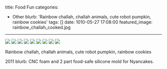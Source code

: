 title: Food Fun
categories:
  - Other
blurb: 'Rainbow challah, challah animals, cute robot pumpkin, rainbow cookies'
tags: []
date: 1010-05-27 17:08:00
featured_image: rainbow_challah_cooked.jpg 
---
![](challah_animals.jpg)
![](rainbow_challah_braided.jpg)
![](rainbow_challah_cooked.jpg)
![](rainbow_challah_strands.jpg)
![](rainbow_cookie_dough_bowl.jpg)
![](rainbow_cookie_dough.jpg)
![](rainbow_cookie_slices.jpg)
![](rainbow_heart_cookies.jpg)
![](robot_pumpkin.jpg)

Rainbow challah, challah animals, cute robot pumpkin, rainbow cookies

2011
blurb: CNC foam and 2 part food-safe silicone mold for Nyancakes.
